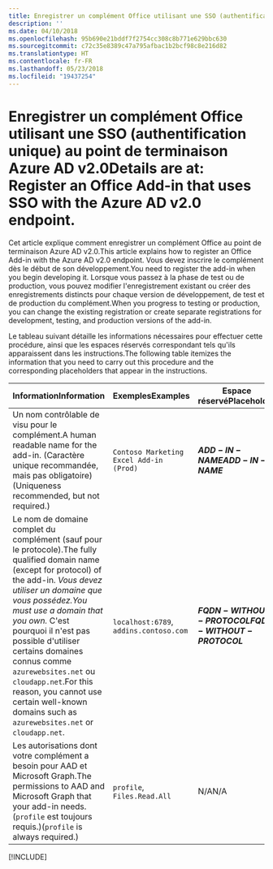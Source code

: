 ```yaml
---
title: Enregistrer un complément Office utilisant une SSO (authentification unique) au point de terminaison Azure AD v2.0
description: ''
ms.date: 04/10/2018
ms.openlocfilehash: 95b690e21bddf7f2754cc308c8b771e629bbc630
ms.sourcegitcommit: c72c35e8389c47a795afbac1b2bcf98c8e216d82
ms.translationtype: HT
ms.contentlocale: fr-FR
ms.lasthandoff: 05/23/2018
ms.locfileid: "19437254"
---
```

# <a name="register-an-office-add-in-that-uses-sso-with-the-azure-ad-v20-endpoint"></a><span data-ttu-id="be1ce-102">Enregistrer un complément Office utilisant une SSO (authentification unique) au point de terminaison Azure AD v2.0</span><span class="sxs-lookup"><span data-stu-id="be1ce-102">Details are at: Register an Office Add-in that uses SSO with the Azure AD v2.0 endpoint.</span></span>

<span data-ttu-id="be1ce-103">Cet article explique comment enregistrer un complément Office au point de terminaison Azure AD v2.0.</span><span class="sxs-lookup"><span data-stu-id="be1ce-103">This article explains how to register an Office Add-in with the Azure AD v2.0 endpoint.</span></span> <span data-ttu-id="be1ce-104">Vous devez inscrire le complément dès le début de son développement.</span><span class="sxs-lookup"><span data-stu-id="be1ce-104">You need to register the add-in when you begin developing it.</span></span> <span data-ttu-id="be1ce-105">Lorsque vous passez à la phase de test ou de production, vous pouvez modifier l'enregistrement existant ou créer des enregistrements distincts pour chaque version de développement, de test et de production du complément.</span><span class="sxs-lookup"><span data-stu-id="be1ce-105">When you progress to testing or production, you can change the existing registration or create separate registrations for development, testing, and production versions of the add-in.</span></span> 

<span data-ttu-id="be1ce-106">Le tableau suivant détaille les informations nécessaires pour effectuer cette procédure, ainsi que les espaces réservés correspondant tels qu'ils apparaissent dans les instructions.</span><span class="sxs-lookup"><span data-stu-id="be1ce-106">The following table itemizes the information that you need to carry out this procedure and the corresponding placeholders that appear in the instructions.</span></span> 

|<span data-ttu-id="be1ce-107">Information</span><span class="sxs-lookup"><span data-stu-id="be1ce-107">Information</span></span>  |<span data-ttu-id="be1ce-108">Exemples</span><span class="sxs-lookup"><span data-stu-id="be1ce-108">Examples</span></span>  |<span data-ttu-id="be1ce-109">Espace réservé</span><span class="sxs-lookup"><span data-stu-id="be1ce-109">Placeholder</span></span>  |
|---------|---------|---------|
|<span data-ttu-id="be1ce-110">Un nom contrôlable de visu pour le complément.</span><span class="sxs-lookup"><span data-stu-id="be1ce-110">A human readable name for the add-in.</span></span> <span data-ttu-id="be1ce-111">(Caractère unique recommandée, mais pas obligatoire)</span><span class="sxs-lookup"><span data-stu-id="be1ce-111">(Uniqueness recommended, but not required.)</span></span>    |`Contoso Marketing Excel Add-in (Prod)`        |<span data-ttu-id="be1ce-112">**$ADD-IN-NAME$**</span><span class="sxs-lookup"><span data-stu-id="be1ce-112">**$ADD-IN-NAME$**</span></span>         |
|<span data-ttu-id="be1ce-113">Le nom de domaine complet du complément (sauf pour le protocole).</span><span class="sxs-lookup"><span data-stu-id="be1ce-113">The fully qualified domain name (except for protocol) of the add-in.</span></span> <span data-ttu-id="be1ce-114">*Vous devez utiliser un domaine que vous possédez.*</span><span class="sxs-lookup"><span data-stu-id="be1ce-114">*You must use a domain that you own.*</span></span> <span data-ttu-id="be1ce-115">C'est pourquoi il n'est pas possible d'utiliser certains domaines connus comme `azurewebsites.net` ou `cloudapp.net`.</span><span class="sxs-lookup"><span data-stu-id="be1ce-115">For this reason, you cannot use certain well-known domains such as `azurewebsites.net` or `cloudapp.net`.</span></span>   |<span data-ttu-id="be1ce-116">`localhost:6789`, `addins.contoso.com`</span><span class="sxs-lookup"><span data-stu-id="be1ce-116"></span></span>         |<span data-ttu-id="be1ce-117">**$FQDN-WITHOUT-PROTOCOL$**</span><span class="sxs-lookup"><span data-stu-id="be1ce-117">**$FQDN-WITHOUT-PROTOCOL$**</span></span>         |
|<span data-ttu-id="be1ce-118">Les autorisations dont votre complément a besoin pour AAD et Microsoft Graph.</span><span class="sxs-lookup"><span data-stu-id="be1ce-118">The permissions to AAD and Microsoft Graph that your add-in needs.</span></span> <span data-ttu-id="be1ce-119">(`profile` est toujours requis.)</span><span class="sxs-lookup"><span data-stu-id="be1ce-119">(`profile` is always required.)</span></span>    |<span data-ttu-id="be1ce-120">`profile`, `Files.Read.All`</span><span class="sxs-lookup"><span data-stu-id="be1ce-120"></span></span>         |<span data-ttu-id="be1ce-121">N/A</span><span class="sxs-lookup"><span data-stu-id="be1ce-121">N/A</span></span>         |

[!INCLUDE[](../includes/register-sso-add-in-aad-v2-include.md)]